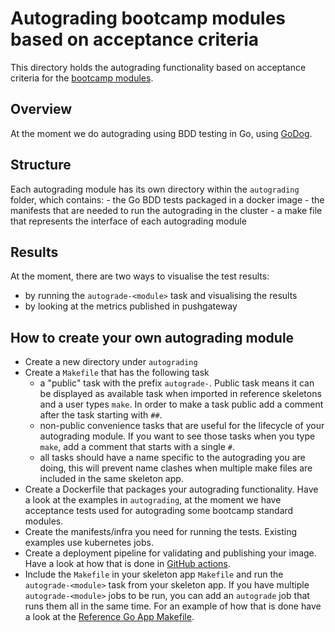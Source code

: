 # Autograding bootcamp modules based on acceptance criteria
 
This directory holds the autograding functionality based on acceptance criteria for the [bootcamp modules](../../knowledge-base/content/bootcamp/modules).

## Overview 

At the moment we do autograding using BDD testing in Go, using [GoDog](https://github.com/cucumber/godog).

## Structure

Each autograding module has its own directory within the `autograding` folder, which contains:
    - the Go BDD tests packaged in a docker image
    - the manifests that are needed to run the autograding in the cluster
    - a make file that represents the interface of each autograding module

## Results

At the moment, there are two ways to visualise the test results:
- by running the `autograde-<module>` task and visualising the results
- by looking at the metrics published in pushgateway 

## How to create your own autograding module

- Create a new directory under `autograding`
- Create a `Makefile` that has the following task
    - a "public" task with the prefix  `autograde-`. Public task means it can be displayed as available task when imported in 
      reference skeletons and a user types `make`. In order to make a task public add a comment after the task starting with `##`.
    - non-public convenience tasks that are useful for the lifecycle of your autograding module.
      If you want to see those tasks when you type `make`, add a comment that starts with a single `#`. 
    - all tasks should have a name specific to the autograding you are doing, this will prevent name clashes when multiple
      make files are included in the same skeleton app.  
- Create a Dockerfile that packages your autograding functionality. Have a look at the examples in `autograding`, at the moment
  we have acceptance tests used for autograding some bootcamp standard modules. 
- Create the manifests/infra you need for running the tests. Existing examples use kubernetes jobs.
- Create a deployment pipeline for validating and publishing your image. Have a look at how that is done in [GitHub actions](/.github/workflows).
- Include the `Makefile` in your skeleton app `Makefile` and run the `autograde-<module>` task from your skeleton app. 
  If you have multiple `autograde-<module>` jobs to be run, you can add an `autograde` job that runs them all in 
  the same time. For an example of how that is done have a look at the [Reference Go App Makefile](/bootcamp-resources/skeletons/reference-application-go/Makefile).
